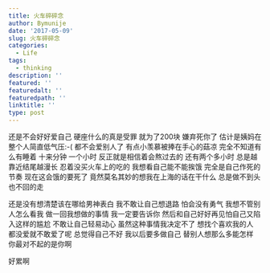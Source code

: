 ```yaml
---
title: 火车碎碎念
author: Bymunije
date: '2017-05-09'
slug: 火车碎碎念
categories:
  - Life
tags:
  - thinking
description: ''
featured: ''
featuredalt: ''
featuredpath: ''
linktitle: ''
type: post
---
```

还是不会好好爱自己  硬座什么的真是受罪  就为了200块  嫌弃死你了  估计是姨妈在  整个人简直低气压:-(  都不会爱别人了  有点小羡慕被捧在手心的菇凉  完全不知道有么有睡着  十来分钟  一个小时  反正就是相信着会熬过去的  还有两个多小时  总是越靠近结尾越漫长  忍着没买火车上的吃的  我想看自己能不能挨饿  完全是自己作死的节奏  现在这会饿的要死了  竟然莫名其妙的想我在上海的话在干什么  总是做不到头也不回的走  

还是没有想清楚该在哪给男神表白  我不敢让自己想退路  怕会没有勇气  我想不管别人怎么看我  做一回我想做的事情  我一定要告诉你  然后和自己好好再见怕自己又陷入这样的尴尬   不敢让自己轻易动心  虽然这种事情我决定不了  想找个喜欢我的人  都没爱就不敢爱了呢  总觉得自己不好  我以后要多做自己  替别人想那么多能怎样  你最对不起的是你啊   

好累啊 


